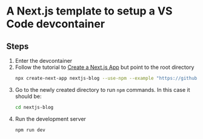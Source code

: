 # A Next.js template to setup a VS Code devcontainer


## Steps
1. Enter the devcontainer
2. Follow the tutorial to [Create a Next.js App](https://nextjs.org/learn/basics/create-nextjs-app) but point to the root directory
   ```bash
   npx create-next-app nextjs-blog --use-npm --example "https://github.com/vercel/next-learn/tree/master/basics/learn-starter"
   ```
3. Go to the newly created directory to run `npm` commands. In this case it should be:
   ```bash
   cd nextjs-blog
   ```
4. Run the development server
   ```
   npm run dev
   ```